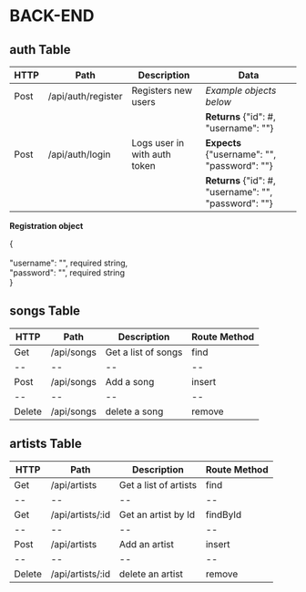 # BACK-END

## auth Table

| HTTP | Path | Description | Data 
| -- | -- | -- | -- |
| Post | /api/auth/register | Registers new users | *Example objects below* |
| |  |  | **Returns** {"id": #, "username": ""} |
| Post | /api/auth/login | 	Logs user in with auth token | **Expects** {"username": "", "password": ""}
| |  |  | **Returns** {"id": #, "username": "", "password": ""} |
**Registration object**

{   
    <br />
    "username": "", required string,
    <br />
    "password": "", required string
    <br />
}

## songs Table

| HTTP | Path | Description | Route Method |  
| -- | -- | -- | -- | 
| Get | /api/songs | Get a list of songs | find  
| -- | -- | -- | -- | 
| Post | /api/songs | Add a song | insert 
| -- | -- | -- | -- | 
| Delete | /api/songs | delete a song | remove 

## artists Table

| HTTP | Path | Description | Route Method |  
| -- | -- | -- | -- | 
| Get | /api/artists | Get a list of artists | find  
| -- | -- | -- | -- | 
| Get | /api/artists/:id | Get an artist by Id | findById 
| -- | -- | -- | -- | 
| Post | /api/artists | Add an artist | insert 
| -- | -- | -- | -- | 
| Delete | /api/artists/:id | delete an artist | remove 

